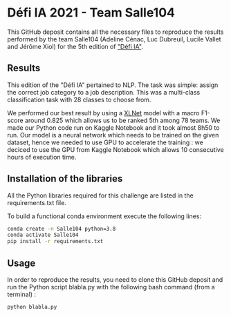 # Défi IA 2021 - Team Salle104 

This GitHub deposit contains all the necessary files to reproduce the results performed by the team Salle104 (Adeline Cénac, Luc Dubreuil, Lucile Vallet and Jérôme Xiol) for the 5th edition of ["Défi IA"](https://www.kaggle.com/c/defi-ia-insa-toulouse/overview). 

## Results

This edition of the "Défi IA" pertained to NLP. The task was simple: assign the correct job category to a job description. This was a multi-class classification task with 28 classes to choose from. 

We performed our best result by using a [XLNet](https://huggingface.co/transformers/model_doc/xlnet.html) model with a macro F1-score around 0.825 which allows us to be ranked 5th among 78 teams. We made our Python code run on Kaggle Notebook and it took almost 8h50 to run. Our model is a neural network which needs to be trained on the given dataset, hence we needed to use GPU to accelerate the training : we deciced to use the GPU from Kaggle Notebook which allows 10 consecutive hours of execution time. 

## Installation of the libraries

All the Python libraries required for this challenge are listed in the requirements.txt file.

To build a functional conda environment execute the following lines:

```bash
conda create -n Salle104 python=3.8
conda activate Salle104
pip install -r requirements.txt
```

## Usage 

In order to reproduce the results, you need to clone this GitHub deposit and run the Python script blabla.py with the following bash command (from a terminal) : 

```bash
python blabla.py
```



